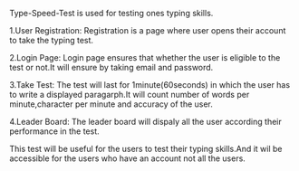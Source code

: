 Type-Speed-Test is used for testing ones typing skills.

1.User Registration: Registration is a page where user opens their account to take the typing test.

2.Login Page: Login page ensures that whether the user is eligible to the test or not.It will ensure by taking email and password.

3.Take Test: The test will last for 1minute(60seconds) in which the user has to write a displayed paragarph.It will count number of words per minute,character per minute and accuracy of the user.

4.Leader Board: The leader board will dispaly all the user according their performance in the test.

This test will be useful for the users to test their typing skills.And it wil be accessible for the users who have an account not all the users.
